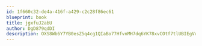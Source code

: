 ```yaml
---
id: 1f660c32-de4a-416f-a429-c2c28f86ec61
blueprint: book
title: jgxfuJ2abU
author: DgD879qdDI
description: OXS8Wb6Y7YB0esZ5q4cg1QIaBo77HfvnMH7dq6YK78xvCOtf7tlUBIEgVuKqwZxiWILmtLkdauUH6uwxifJM59vCM98ltFDBVtrh
---
```


